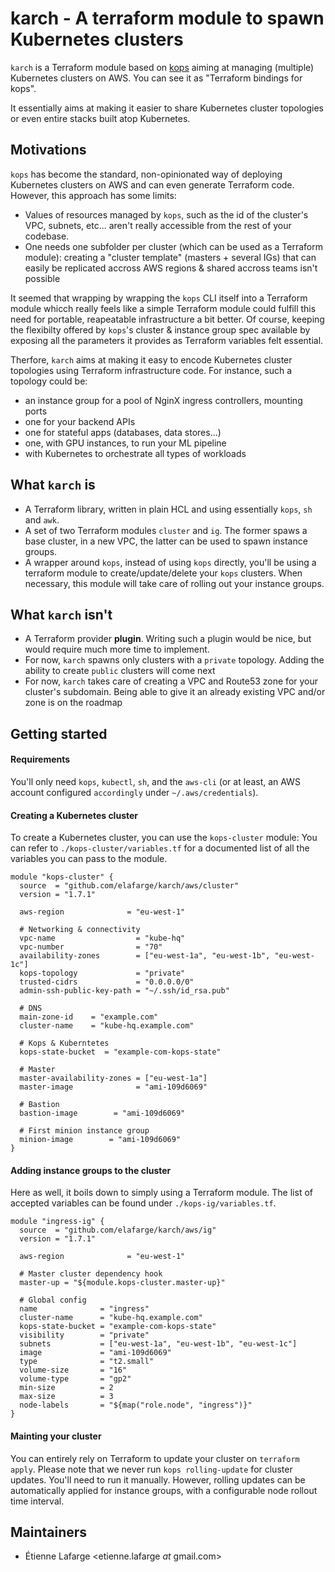 karch - A terraform module to spawn Kubernetes clusters
=======================================================

`karch` is a Terraform module based on
[kops](https://github.com/kubernetes/kops) aiming at managing (multiple)
Kubernetes clusters on AWS. You can see it as "Terraform bindings for kops".

It essentially aims at making it easier to share Kubernetes cluster topologies
or even entire stacks built atop Kubernetes.

Motivations
-----------
`kops` has become the standard, non-opinionated way of deploying Kubernetes
clusters on AWS and can even generate Terraform code. However, this approach has
some limits:
 * Values of resources managed by `kops`, such as the id of the cluster's VPC,
   subnets, etc... aren't really accessible from the rest of your codebase.
 * One needs one subfolder per cluster (which can be used as a Terraform
   module): creating a "cluster template" (masters + several IGs) that can
   easily be replicated accross AWS regions & shared accross teams isn't
   possible

It seemed that wrapping by wrapping the `kops` CLI itself into a Terraform
module whicch really feels like a simple Terraform module could fulfill this
need for portable, reapeatable infrastructure a bit better. Of course, keeping
the flexibilty offered by `kops`'s cluster & instance group spec available by
exposing all the parameters it provides as Terraform variables felt essential.

Therfore, `karch` aims at making it easy to encode Kubernetes cluster topologies
using Terraform infrastructure code. For instance, such a topology could be:
 - an instance group for a pool of NginX ingress controllers, mounting ports
 - one for your backend APIs
 - one for stateful apps (databases, data stores...)
 - one, with GPU instances, to run your ML pipeline
 - with Kubernetes to orchestrate all types of workloads

What `karch` is
---------------
 * A Terraform library, written in plain HCL and using essentially `kops`, `sh`
   and `awk`.
 * A set of two Terraform modules `cluster` and `ig`. The former spaws a base
   cluster, in a new VPC, the latter can be used to spawn instance groups.
 * A wrapper around `kops`, instead of using `kops` directly, you'll be using
   a terraform module to create/update/delete your `kops` clusters. When
   necessary, this module will take care of rolling out your instance groups.

What `karch` isn't
------------------
 * A Terraform provider **plugin**. Writing such a plugin would be nice, but
   would require much more time to implement.
 * For now, `karch` spawns only clusters with a `private` topology. Adding the
   ability to create `public` clusters will come next
 * For now, `karch` takes care of creating a VPC and Route53 zone for your
   cluster's subdomain. Being able to give it an already existing VPC and/or
   zone is on the roadmap

Getting started
---------------
#### Requirements
You'll only need `kops`, `kubectl`, `sh`, and the `aws-cli` (or at
least, an AWS account configured `accordingly` under `~/.aws/credentials`).

#### Creating a Kubernetes cluster

To create a Kubernetes cluster, you can use the `kops-cluster` module:
You can refer to `./kops-cluster/variables.tf` for a documented list of all the
variables you can pass to the module.
```
module "kops-cluster" {
  source  = "github.com/elafarge/karch/aws/cluster"
  version = "1.7.1"

  aws-region              = "eu-west-1"

  # Networking & connectivity
  vpc-name                  = "kube-hq"
  vpc-number                = "70"
  availability-zones        = ["eu-west-1a", "eu-west-1b", "eu-west-1c"]
  kops-topology             = "private"
  trusted-cidrs             = "0.0.0.0/0"
  admin-ssh-public-key-path = "~/.ssh/id_rsa.pub"

  # DNS
  main-zone-id    = "example.com"
  cluster-name    = "kube-hq.example.com"

  # Kops & Kuberntetes
  kops-state-bucket  = "example-com-kops-state"

  # Master
  master-availability-zones = ["eu-west-1a"]
  master-image              = "ami-109d6069"

  # Bastion
  bastion-image        = "ami-109d6069"

  # First minion instance group
  minion-image        = "ami-109d6069"
}
```

#### Adding instance groups to the cluster

Here as well, it boils down to simply using a Terraform module. The list of
accepted variables can be found under `./kops-ig/variables.tf`.
```
module "ingress-ig" {
  source  = "github.com/elafarge/karch/aws/ig"
  version = "1.7.1"

  aws-region              = "eu-west-1"

  # Master cluster dependency hook
  master-up = "${module.kops-cluster.master-up}"

  # Global config
  name              = "ingress"
  cluster-name      = "kube-hq.example.com"
  kops-state-bucket = "example-com-kops-state"
  visibility        = "private"
  subnets           = ["eu-west-1a", "eu-west-1b", "eu-west-1c"]
  image             = "ami-109d6069"
  type              = "t2.small"
  volume-size       = "16"
  volume-type       = "gp2"
  min-size          = 2
  max-size          = 3
  node-labels       = "${map("role.node", "ingress")}"
}
```

#### Mainting your cluster
You can entirely rely on Terraform to update your cluster on `terraform apply`.
Please note that we never run `kops rolling-update` for cluster updates. You'll
need to run it manually. However, rolling updates can be automatically applied
for instance groups, with a configurable node rollout time interval.

Maintainers
-----------
 * Étienne Lafarge <etienne.lafarge _at_ gmail.com>
